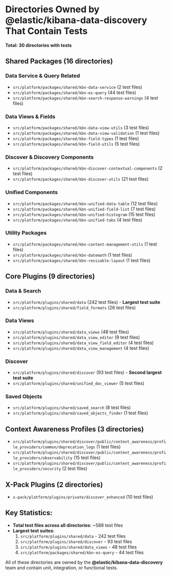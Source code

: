 # Directories Owned by @elastic/kibana-data-discovery That Contain Tests

**Total: 30 directories with tests**

## Shared Packages (16 directories)

### Data Service & Query Related
- `src/platform/packages/shared/kbn-data-service` (2 test files)
- `src/platform/packages/shared/kbn-es-query` (44 test files)
- `src/platform/packages/shared/kbn-search-response-warnings` (4 test files)

### Data Views & Fields
- `src/platform/packages/shared/kbn-data-view-utils` (3 test files)
- `src/platform/packages/shared/kbn-data-view-validation` (1 test files)
- `src/platform/packages/shared/kbn-field-types` (1 test files)
- `src/platform/packages/shared/kbn-field-utils` (5 test files)

### Discover & Discovery Components
- `src/platform/packages/shared/kbn-discover-contextual-components` (2 test files)
- `src/platform/packages/shared/kbn-discover-utils` (21 test files)

### Unified Components
- `src/platform/packages/shared/kbn-unified-data-table` (12 test files)
- `src/platform/packages/shared/kbn-unified-field-list` (7 test files)
- `src/platform/packages/shared/kbn-unified-histogram` (15 test files)
- `src/platform/packages/shared/kbn-unified-tabs` (4 test files)

### Utility Packages
- `src/platform/packages/shared/kbn-content-management-utils` (1 test files)
- `src/platform/packages/shared/kbn-datemath` (1 test files)
- `src/platform/packages/shared/kbn-resizable-layout` (1 test files)

## Core Plugins (9 directories)

### Data & Search
- `src/platform/plugins/shared/data` (242 test files) - **Largest test suite**
- `src/platform/plugins/shared/field_formats` (26 test files)

### Data Views
- `src/platform/plugins/shared/data_views` (48 test files)
- `src/platform/plugins/shared/data_view_editor` (9 test files)
- `src/platform/plugins/shared/data_view_field_editor` (4 test files)
- `src/platform/plugins/shared/data_view_management` (4 test files)

### Discover
- `src/platform/plugins/shared/discover` (93 test files) - **Second largest test suite**
- `src/platform/plugins/shared/unified_doc_viewer` (5 test files)

### Saved Objects
- `src/platform/plugins/shared/saved_search` (8 test files)
- `src/platform/plugins/shared/saved_objects_finder` (1 test files)

## Context Awareness Profiles (3 directories)
- `src/platform/plugins/shared/discover/public/context_awareness/profile_providers/common/deprecation_logs` (1 test files)
- `src/platform/plugins/shared/discover/public/context_awareness/profile_providers/observability` (15 test files)
- `src/platform/plugins/shared/discover/public/context_awareness/profile_providers/security` (2 test files)

## X-Pack Plugins (2 directories)
- `x-pack/platform/plugins/private/discover_enhanced` (10 test files)

## Key Statistics:
- **Total test files across all directories**: ~588 test files
- **Largest test suites**:
  1. `src/platform/plugins/shared/data` - 242 test files
  2. `src/platform/plugins/shared/discover` - 93 test files
  3. `src/platform/plugins/shared/data_views` - 48 test files
  4. `src/platform/packages/shared/kbn-es-query` - 44 test files

All of these directories are owned by the **@elastic/kibana-data-discovery** team and contain unit, integration, or functional tests.
